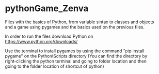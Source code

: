 # pythonGame_Zenva

Files with the basics of Python, from variable sintax  to classes and objects 
and a game using pygames and the basics used on the previous files.

In order to run the files download Python on https://www.python.org/downloads/

Use the terminal to install pygames by using the command "pip install pygame" on the Python\Scripts directory
(You can find the directory by right-clicking the python terminal and going to folder location and then going to the folder location of shortcut of python)

